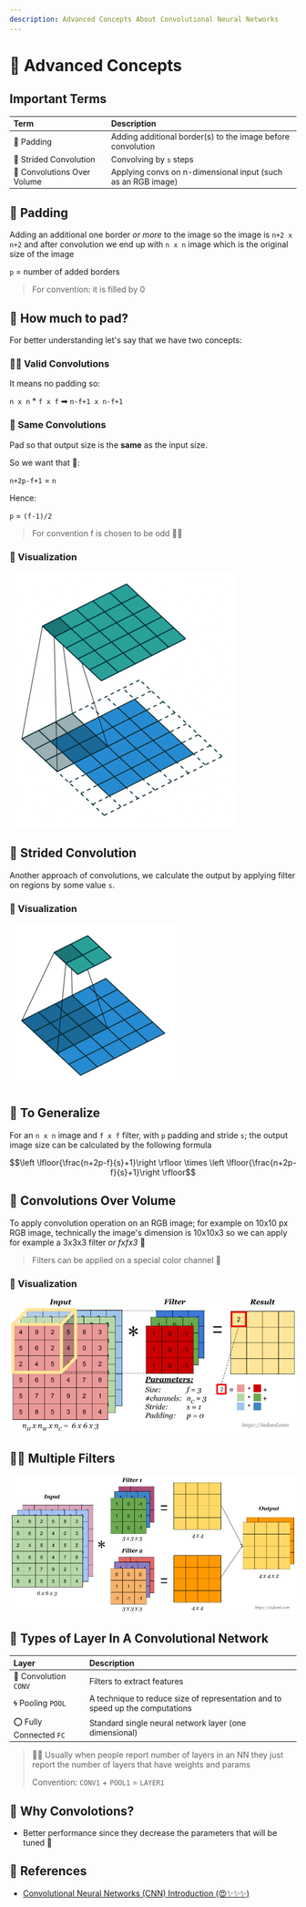 ```yaml
---
description: Advanced Concepts About Convolutional Neural Networks
---
```


# 🌟 Advanced Concepts

## Important Terms

| Term | Description |
| :--- | :--- |
| 🔷 Padding | Adding additional border\(s\) to the image before convolution |
| 🌠 Strided Convolution | Convolving by `s` steps |
| 🏐 Convolutions Over Volume | Applying convs on n-dimensional input \(such as an RGB image\) |

## 🙌 Padding

Adding an additional one border _or more_ to the image so the image is `n+2 x n+2` and after convolution we end up with `n x n` image which is the original size of the image

`p` = number of added borders

> For convention: it is filled by 0

## 🤔 How much to pad?

For better understanding let's say that we have two concepts:

### 🕵️‍♀️ Valid Convolutions

It means no padding so:

`n x n` \* `f x f` ➡ `n-f+1 x n-f+1`

### 🥽 Same Convolutions

Pad so that output size is the **same** as the input size.

So we want that 🧐:

`n+2p-f+1` = `n`

Hence:

`p` = `(f-1)/2`

> For convention f is chosen to be odd 👩‍🚀

### 👀 Visualization

![](../.gitbook/assets/conv.gif)

## 🔢 Strided Convolution

Another approach of convolutions, we calculate the output by applying filter on regions by some value `s`.

### 👀 Visualization

![](../.gitbook/assets/stridedconv.gif)

## 🤗 To Generalize

For an `n x n` image and `f x f` filter, with `p` padding and stride `s`; the output image size can be calculated by the following formula

$$\left \lfloor{\frac{n+2p-f}{s}+1}\right \rfloor \times \left \lfloor{\frac{n+2p-f}{s}+1}\right \rfloor$$

## 🚀 Convolutions Over Volume

To apply convolution operation on an RGB image; for example on 10x10 px RGB image, technically the image's dimension is 10x10x3 so we can apply for example a 3x3x3 filter _or fxfx3_ 🤳

> Filters can be applied on a special color channel 🎨

### 👀 Visualization

![](../.gitbook/assets/convvolume.png)

## 🤸‍♀️ Multiple Filters

![](../.gitbook/assets/convmulti.png)

## 🎨 Types of Layer In A Convolutional Network

| Layer | Description |
| :--- | :--- |
| 💫 Convolution `CONV` | Filters to extract features |
| 🌀 Pooling `POOL` | A technique to reduce size of representation and to speed up the computations |
| ⭕ Fully Connected `FC` | Standard single neural network layer \(one dimensional\) |

> 👩‍🏫 Usually when people report number of layers in an NN they just report the number of layers that have weights and params
>
> Convention: `CONV1` + `POOL1` = `LAYER1`

## 🤔 Why Convolotions?

* Better performance since they decrease the parameters that will be tuned 💫

## 🧐 References

* [Convolutional Neural Networks \(CNN\) Introduction \(😍✨✨✨\)](https://indoml.com/2018/03/07/student-notes-convolutional-neural-networks-cnn-introduction/)

